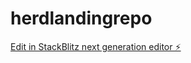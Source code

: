 # herdlandingrepo

[Edit in StackBlitz next generation editor ⚡️](https://stackblitz.com/~/github.com/rayaan30/herdlandingrepo)